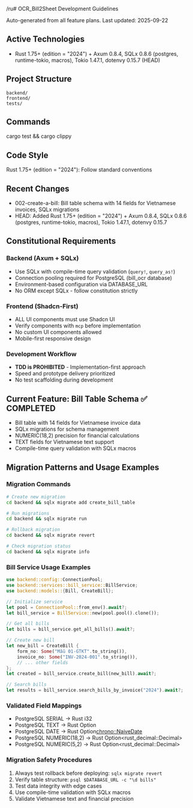 ﻿/ru# OCR_Bill2Sheet Development Guidelines

Auto-generated from all feature plans. Last updated: 2025-09-22

## Active Technologies
- Rust 1.75+ (edition = "2024") + Axum 0.8.4, SQLx 0.8.6 (postgres, runtime-tokio, macros), Tokio 1.47.1, dotenvy 0.15.7 (HEAD)

## Project Structure
```
backend/
frontend/
tests/
```

## Commands
cargo test && cargo clippy

## Code Style
Rust 1.75+ (edition = "2024"): Follow standard conventions

## Recent Changes
- 002-create-a-bill: Bill table schema with 14 fields for Vietnamese invoices, SQLx migrations
- HEAD: Added Rust 1.75+ (edition = "2024") + Axum 0.8.4, SQLx 0.8.6 (postgres, runtime-tokio, macros), Tokio 1.47.1, dotenvy 0.15.7

<!-- MANUAL ADDITIONS START -->

## Constitutional Requirements

### Backend (Axum + SQLx)
- Use SQLx with compile-time query validation (`query!`, `query_as!`)
- Connection pooling required for PostgreSQL (bill_ocr database)
- Environment-based configuration via DATABASE_URL
- No ORM except SQLx - follow constitution strictly

### Frontend (Shadcn-First)
- ALL UI components must use Shadcn UI
- Verify components with `mcp` before implementation
- No custom UI components allowed
- Mobile-first responsive design

### Development Workflow
- **TDD is PROHIBITED** - Implementation-first approach
- Speed and prototype delivery prioritized
- No test scaffolding during development

## Current Feature: Bill Table Schema ✅ COMPLETED
- Bill table with 14 fields for Vietnamese invoice data
- SQLx migrations for schema management
- NUMERIC(18,2) precision for financial calculations
- TEXT fields for Vietnamese text support
- Compile-time query validation with SQLx macros

## Migration Patterns and Usage Examples

### Migration Commands
```bash
# Create new migration
cd backend && sqlx migrate add create_bill_table

# Run migrations
cd backend && sqlx migrate run

# Rollback migration
cd backend && sqlx migrate revert

# Check migration status
cd backend && sqlx migrate info
```

### Bill Service Usage Examples
```rust
use backend::config::ConnectionPool;
use backend::services::bill_service::BillService;
use backend::models::{Bill, CreateBill};

// Initialize service
let pool = ConnectionPool::from_env().await?;
let bill_service = BillService::new(pool.pool().clone());

// Get all bills
let bills = bill_service.get_all_bills().await?;

// Create new bill
let new_bill = CreateBill {
    form_no: Some("Mẫu 01-GTKT".to_string()),
    invoice_no: Some("INV-2024-001".to_string()),
    // ... other fields
};
let created = bill_service.create_bill(new_bill).await?;

// Search bills
let results = bill_service.search_bills_by_invoice("2024").await?;
```

### Validated Field Mappings
- PostgreSQL SERIAL → Rust i32
- PostgreSQL TEXT → Rust Option<String>
- PostgreSQL DATE → Rust Option<chrono::NaiveDate>
- PostgreSQL NUMERIC(18,2) → Rust Option<rust_decimal::Decimal>
- PostgreSQL NUMERIC(5,2) → Rust Option<rust_decimal::Decimal>

### Migration Safety Procedures
1. Always test rollback before deploying: `sqlx migrate revert`
2. Verify table structure: `psql $DATABASE_URL -c "\d bills"`
3. Test data integrity with edge cases
4. Use compile-time validation with SQLx macros
5. Validate Vietnamese text and financial precision

<!-- MANUAL ADDITIONS END -->



